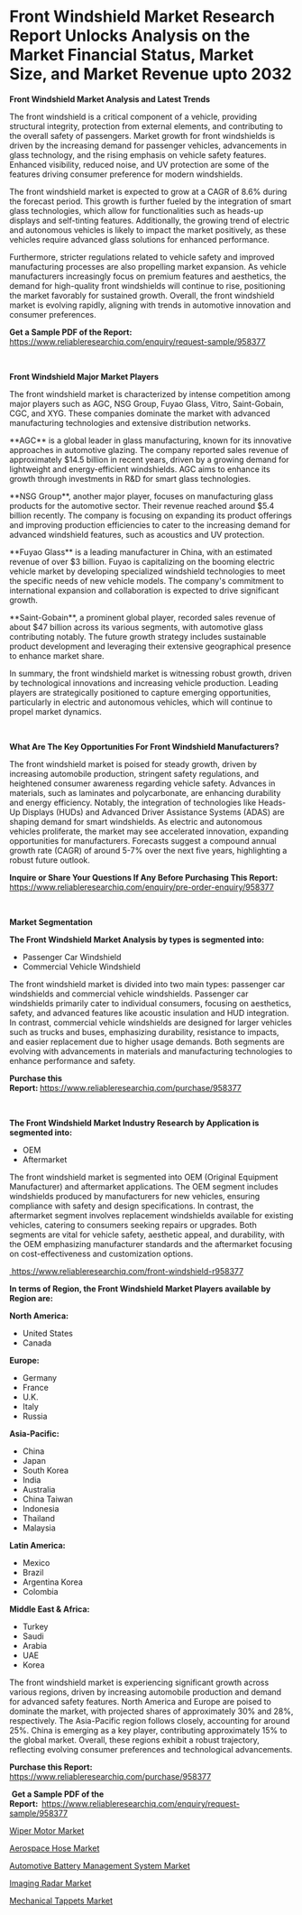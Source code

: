<p><h1>Front Windshield Market Research Report Unlocks Analysis on the Market Financial Status, Market Size, and Market Revenue upto 2032</h1></p><p><strong>Front Windshield Market Analysis and Latest Trends</strong></p>
<p><p>The front windshield is a critical component of a vehicle, providing structural integrity, protection from external elements, and contributing to the overall safety of passengers. Market growth for front windshields is driven by the increasing demand for passenger vehicles, advancements in glass technology, and the rising emphasis on vehicle safety features. Enhanced visibility, reduced noise, and UV protection are some of the features driving consumer preference for modern windshields.</p><p>The front windshield market is expected to grow at a CAGR of 8.6% during the forecast period. This growth is further fueled by the integration of smart glass technologies, which allow for functionalities such as heads-up displays and self-tinting features. Additionally, the growing trend of electric and autonomous vehicles is likely to impact the market positively, as these vehicles require advanced glass solutions for enhanced performance.</p><p>Furthermore, stricter regulations related to vehicle safety and improved manufacturing processes are also propelling market expansion. As vehicle manufacturers increasingly focus on premium features and aesthetics, the demand for high-quality front windshields will continue to rise, positioning the market favorably for sustained growth. Overall, the front windshield market is evolving rapidly, aligning with trends in automotive innovation and consumer preferences.</p></p>
<p><strong>Get a Sample PDF of the Report:&nbsp;</strong> <a href="https://www.reliableresearchiq.com/enquiry/request-sample/958377?utm_campaign=904&utm_medium=2&utm_source=Github&utm_content=ia&utm_term=30032025&utm_id=front-windshield">https://www.reliableresearchiq.com/enquiry/request-sample/958377</a></p>
<p>&nbsp;</p>
<p><strong>Front Windshield Major Market Players</strong></p>
<p><p>The front windshield market is characterized by intense competition among major players such as AGC, NSG Group, Fuyao Glass, Vitro, Saint-Gobain, CGC, and XYG. These companies dominate the market with advanced manufacturing technologies and extensive distribution networks.</p><p>**AGC** is a global leader in glass manufacturing, known for its innovative approaches in automotive glazing. The company reported sales revenue of approximately $14.5 billion in recent years, driven by a growing demand for lightweight and energy-efficient windshields. AGC aims to enhance its growth through investments in R&D for smart glass technologies.</p><p>**NSG Group**, another major player, focuses on manufacturing glass products for the automotive sector. Their revenue reached around $5.4 billion recently. The company is focusing on expanding its product offerings and improving production efficiencies to cater to the increasing demand for advanced windshield features, such as acoustics and UV protection.</p><p>**Fuyao Glass** is a leading manufacturer in China, with an estimated revenue of over $3 billion. Fuyao is capitalizing on the booming electric vehicle market by developing specialized windshield technologies to meet the specific needs of new vehicle models. The company's commitment to international expansion and collaboration is expected to drive significant growth.</p><p>**Saint-Gobain**, a prominent global player, recorded sales revenue of about $47 billion across its various segments, with automotive glass contributing notably. The future growth strategy includes sustainable product development and leveraging their extensive geographical presence to enhance market share.</p><p>In summary, the front windshield market is witnessing robust growth, driven by technological innovations and increasing vehicle production. Leading players are strategically positioned to capture emerging opportunities, particularly in electric and autonomous vehicles, which will continue to propel market dynamics.</p></p>
<p>&nbsp;</p>
<p><strong>What Are The Key Opportunities For Front Windshield Manufacturers?</strong></p>
<p><p>The front windshield market is poised for steady growth, driven by increasing automobile production, stringent safety regulations, and heightened consumer awareness regarding vehicle safety. Advances in materials, such as laminates and polycarbonate, are enhancing durability and energy efficiency. Notably, the integration of technologies like Heads-Up Displays (HUDs) and Advanced Driver Assistance Systems (ADAS) are shaping demand for smart windshields. As electric and autonomous vehicles proliferate, the market may see accelerated innovation, expanding opportunities for manufacturers. Forecasts suggest a compound annual growth rate (CAGR) of around 5-7% over the next five years, highlighting a robust future outlook.</p></p>
<p><strong>Inquire or Share Your Questions If Any Before Purchasing This Report:</strong> <a href="https://www.reliableresearchiq.com/enquiry/pre-order-enquiry/958377?utm_campaign=904&utm_medium=2&utm_source=Github&utm_content=ia&utm_term=30032025&utm_id=front-windshield">https://www.reliableresearchiq.com/enquiry/pre-order-enquiry/958377</a></p>
<p>&nbsp;</p>
<p><strong>Market Segmentation</strong></p>
<p><strong>The Front Windshield Market Analysis by types is segmented into:</strong></p>
<p><ul><li>Passenger Car Windshield</li><li>Commercial Vehicle Windshield</li></ul></p>
<p><p>The front windshield market is divided into two main types: passenger car windshields and commercial vehicle windshields. Passenger car windshields primarily cater to individual consumers, focusing on aesthetics, safety, and advanced features like acoustic insulation and HUD integration. In contrast, commercial vehicle windshields are designed for larger vehicles such as trucks and buses, emphasizing durability, resistance to impacts, and easier replacement due to higher usage demands. Both segments are evolving with advancements in materials and manufacturing technologies to enhance performance and safety.</p></p>
<p><strong>Purchase this Report:&nbsp;</strong><a href="https://www.reliableresearchiq.com/purchase/958377?utm_campaign=904&utm_medium=2&utm_source=Github&utm_content=ia&utm_term=30032025&utm_id=front-windshield">https://www.reliableresearchiq.com/purchase/958377</a></p>
<p>&nbsp;</p>
<p><strong>The Front Windshield Market Industry Research by Application is segmented into:</strong></p>
<p><ul><li>OEM</li><li>Aftermarket</li></ul></p>
<p><p>The front windshield market is segmented into OEM (Original Equipment Manufacturer) and aftermarket applications. The OEM segment includes windshields produced by manufacturers for new vehicles, ensuring compliance with safety and design specifications. In contrast, the aftermarket segment involves replacement windshields available for existing vehicles, catering to consumers seeking repairs or upgrades. Both segments are vital for vehicle safety, aesthetic appeal, and durability, with the OEM emphasizing manufacturer standards and the aftermarket focusing on cost-effectiveness and customization options.</p></p>
<p><a href="https://www.reliableresearchiq.com/front-windshield-r958377?utm_campaign=904&utm_medium=2&utm_source=Github&utm_content=ia&utm_term=30032025&utm_id=front-windshield">&nbsp;https://www.reliableresearchiq.com/front-windshield-r958377</a></p>
<p><strong>In terms of Region, the Front Windshield Market Players available by Region are:</strong></p>
<p>
    <p> <strong> North America: </strong>
        <ul>
            <li>United States</li>
            <li>Canada</li>
        </ul>
        </p> 
    <p> <strong> Europe: </strong>
        <ul>
            <li>Germany</li>
            <li>France</li>
            <li>U.K.</li>
            <li>Italy</li>
            <li>Russia</li>
        </ul>
        </p> 
    <p> <strong> Asia-Pacific: </strong>
        <ul>
            <li>China</li>
            <li>Japan</li>
            <li>South Korea</li>
            <li>India</li>
            <li>Australia</li>
            <li>China Taiwan</li>
            <li>Indonesia</li>
            <li>Thailand</li>
            <li>Malaysia</li>
        </ul>
        </p> 
    <p> <strong> Latin America: </strong>
        <ul>
            <li>Mexico</li>
            <li>Brazil</li>
            <li>Argentina Korea</li>
            <li>Colombia</li>
        </ul>
        </p> 
    <p> <strong> Middle East & Africa: </strong>
        <ul>
            <li>Turkey</li>
            <li>Saudi</li>
            <li>Arabia</li>
            <li>UAE</li>
            <li>Korea</li>
        </ul>
    </p>
    </p>
<p><p>The front windshield market is experiencing significant growth across various regions, driven by increasing automobile production and demand for advanced safety features. North America and Europe are poised to dominate the market, with projected shares of approximately 30% and 28%, respectively. The Asia-Pacific region follows closely, accounting for around 25%. China is emerging as a key player, contributing approximately 15% to the global market. Overall, these regions exhibit a robust trajectory, reflecting evolving consumer preferences and technological advancements.</p></p>
<p><strong>Purchase this Report: </strong><a href="https://www.reliableresearchiq.com/purchase/958377?utm_campaign=904&utm_medium=2&utm_source=Github&utm_content=ia&utm_term=30032025&utm_id=front-windshield">https://www.reliableresearchiq.com/purchase/958377</a></p>
<p>&nbsp;<strong>Get a Sample PDF of the Report:&nbsp;&nbsp;</strong><a href="https://www.reliableresearchiq.com/enquiry/request-sample/958377?utm_campaign=904&utm_medium=2&utm_source=Github&utm_content=ia&utm_term=30032025&utm_id=front-windshield">https://www.reliableresearchiq.com/enquiry/request-sample/958377</a></p>
<p><strong></strong></p>
<p><p><a href="https://github.com/djoeamakeh/Market-Research-Report-List-1/blob/main/wiper-motor-market.md?utm_campaign=904&utm_medium=2&utm_source=Github&utm_content=ia&utm_term=30032025&utm_id=front-windshield">Wiper Motor Market</a></p><p><a href="https://github.com/lonanweaseh4/Market-Research-Report-List-1/blob/main/aerospace-hose-market.md?utm_campaign=904&utm_medium=2&utm_source=Github&utm_content=ia&utm_term=30032025&utm_id=front-windshield">Aerospace Hose Market</a></p><p><a href="https://github.com/myongfranzcs/Market-Research-Report-List-1/blob/main/automotive-battery-management-system-market.md?utm_campaign=904&utm_medium=2&utm_source=Github&utm_content=ia&utm_term=30032025&utm_id=front-windshield">Automotive Battery Management System Market</a></p><p><a href="https://github.com/biandnikelrs/Market-Research-Report-List-1/blob/main/imaging-radar-market.md?utm_campaign=904&utm_medium=2&utm_source=Github&utm_content=ia&utm_term=30032025&utm_id=front-windshield">Imaging Radar Market</a></p><p><a href="https://github.com/negrocybul4w/Market-Research-Report-List-1/blob/main/mechanical-tappets-market.md?utm_campaign=904&utm_medium=2&utm_source=Github&utm_content=ia&utm_term=30032025&utm_id=front-windshield">Mechanical Tappets Market</a></p></p>